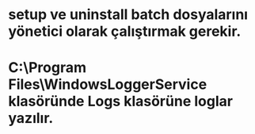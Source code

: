 # setup ve uninstall batch dosyalarını yönetici olarak çalıştırmak gerekir.

# C:\Program Files\WindowsLoggerService klasöründe Logs klasörüne loglar yazılır.